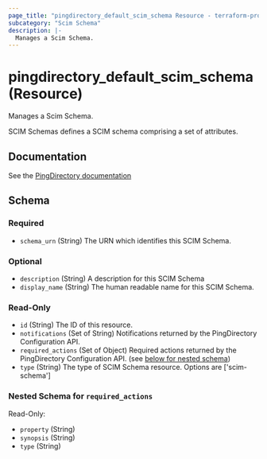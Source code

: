 ```yaml
---
page_title: "pingdirectory_default_scim_schema Resource - terraform-provider-pingdirectory"
subcategory: "Scim Schema"
description: |-
  Manages a Scim Schema.
---
```


# pingdirectory_default_scim_schema (Resource)

Manages a Scim Schema.

SCIM Schemas defines a SCIM schema comprising a set of attributes.



## Documentation
See the [PingDirectory documentation](https://docs.pingidentity.com/r/en-us/pingdirectory-93/pd_proxy_config_ldap_mapped_scim_resource_type)

<!-- schema generated by tfplugindocs -->
## Schema

### Required

- `schema_urn` (String) The URN which identifies this SCIM Schema.

### Optional

- `description` (String) A description for this SCIM Schema
- `display_name` (String) The human readable name for this SCIM Schema.

### Read-Only

- `id` (String) The ID of this resource.
- `notifications` (Set of String) Notifications returned by the PingDirectory Configuration API.
- `required_actions` (Set of Object) Required actions returned by the PingDirectory Configuration API. (see [below for nested schema](#nestedatt--required_actions))
- `type` (String) The type of SCIM Schema resource. Options are ['scim-schema']

<a id="nestedatt--required_actions"></a>
### Nested Schema for `required_actions`

Read-Only:

- `property` (String)
- `synopsis` (String)
- `type` (String)



